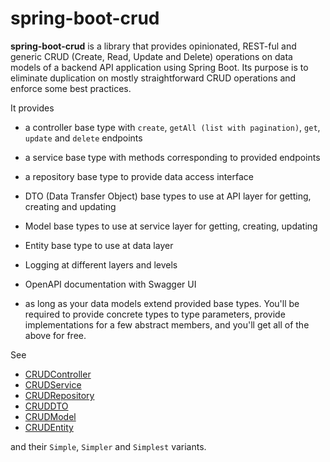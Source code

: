 # spring-boot-crud

**spring-boot-crud** is a library that provides opinionated, REST-ful and generic CRUD (Create, Read, Update and Delete)
operations on data models of a backend API application using Spring Boot. Its purpose is to eliminate duplication on
mostly straightforward CRUD operations and enforce some best practices.

It provides

* a controller base type with `create`, `getAll (list with pagination)`, `get`, `update` and `delete` endpoints
* a service base type with methods corresponding to provided endpoints
* a repository base type to provide data access interface
* DTO (Data Transfer Object) base types to use at API layer for getting, creating and updating
* Model base types to use at service layer for getting, creating, updating
* Entity base type to use at data layer
* Logging at different layers and levels
* OpenAPI documentation with Swagger UI

* as long as your data models extend provided base types. You'll be required to provide concrete types to type
  parameters, provide implementations for a few abstract members, and you'll get all of the above for free.

See

* [CRUDController](api/src/main/java/dev/akif/crud/CRUDController.java)
* [CRUDService](api/src/main/java/dev/akif/crud/CRUDService.java)
* [CRUDRepository](api/src/main/java/dev/akif/crud/CRUDRepository.java)
* [CRUDDTO](api/src/main/java/dev/akif/crud/CRUDDTO.java)
* [CRUDModel](api/src/main/java/dev/akif/crud/CRUDModel.java)
* [CRUDEntity](api/src/main/java/dev/akif/crud/CRUDEntity.java)

and their `Simple`, `Simpler` and `Simplest` variants.
